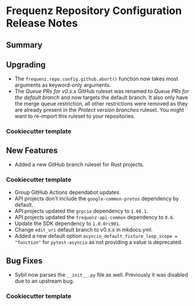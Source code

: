 # Frequenz Repository Configuration Release Notes

## Summary

<!-- Here goes a general summary of what this release is about -->

## Upgrading

- The `frequenz.repo.config.github.abort()` function now takes most arguments as keyword-only arguments.
- The *Queue PRs for v0.x.x* GitHub ruleset was renamed to *Queue PRs for the default branch* and now targets the default branch. It also only have the merge queue restriction, all other restrictions were removed as they are already present in the *Protect version branches* ruleset. You might want to re-import this ruleset to your repositories.

### Cookiecutter template

<!-- Here upgrade steps for cookiecutter specifically -->

## New Features

* Added a new GitHub branch ruleset for Rust projects.

### Cookiecutter template

* Group GitHub Actions dependabot updates.
* API projects don't include the `google-common-protos` dependency by default.
* API projects updated the `grpcio` dependency to `1.66.1`.
* API projects updated the `frequenz-api-common` dependency to `0.6`.
* Update the SDK dependency to `1.0.0rc901`.
* Change `edit_uri` default branch to v0.x.x in mkdocs.yml.
* Added a new default option `asyncio_default_fixture_loop_scope = "function"` for `pytest-asyncio` as not providing a value is deprecated.

## Bug Fixes

* Sybil now parses the `__init__.py` file as well. Previously it was disabled due to an upstream bug.

### Cookiecutter template

<!-- Here bug fixes for cookiecutter specifically -->
